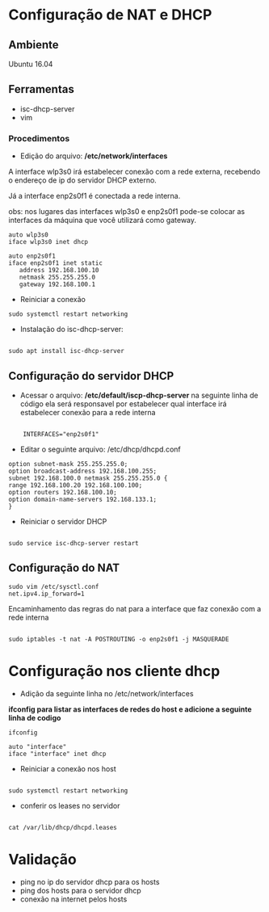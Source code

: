 # Configuração de NAT e DHCP

## Ambiente

Ubuntu 16.04

## Ferramentas

* isc-dhcp-server
* vim

### Procedimentos

* Edição do arquivo: <b>/etc/network/interfaces</b>

A interface wlp3s0 irá estabelecer conexão com a rede externa,
recebendo o endereço de ip do servidor DHCP externo.

Já a interface enp2s0f1 é conectada a rede interna.

obs: nos lugares das interfaces wlp3s0 e enp2s0f1 pode-se colocar as interfaces da máquina que você utilizará como gateway.

```
auto wlp3s0
iface wlp3s0 inet dhcp

auto enp2s0f1
iface enp2s0f1 inet static
   address 192.168.100.10 
   netmask 255.255.255.0
   gateway 192.168.100.1

```
* Reiniciar a conexão

```
sudo systemctl restart networking

```

* Instalação do isc-dhcp-server:

```

sudo apt install isc-dhcp-server

```

## Configuração do servidor DHCP

* Acessar o arquivo: <b>/etc/default/iscp-dhcp-server</b>
na seguinte linha de código ela será responsavel por estabelecer qual
interface irá estabelecer conexão para a rede interna

```

    INTERFACES="enp2s0f1"
```

* Editar o seguinte arquivo: /etc/dhcp/dhcpd.conf

```
option subnet-mask 255.255.255.0;
option broadcast-address 192.168.100.255;
subnet 192.168.100.0 netmask 255.255.255.0 {
range 192.168.100.20 192.168.100.100;
option routers 192.168.100.10;
option domain-name-servers 192.168.133.1;
}

```

* Reiniciar o servidor DHCP

```

sudo service isc-dhcp-server restart

```

## Configuração do NAT

```
sudo vim /etc/sysctl.conf
net.ipv4.ip_forward=1

```

Encaminhamento das regras do nat para a interface que faz conexão com a rede interna

```

sudo iptables -t nat -A POSTROUTING -o enp2s0f1 -j MASQUERADE

```

# Configuração nos cliente dhcp

* Adição da seguinte linha no /etc/network/interfaces

<b>ifconfig para listar as interfaces de redes do host e adicione a seguinte linha de codigo</b>

```
ifconfig 

auto "interface"
iface "interface" inet dhcp

```
* Reiniciar a conexão nos host
```

sudo systemctl restart networking

```
* conferir os leases no servidor
```

cat /var/lib/dhcp/dhcpd.leases

```

# Validação

* ping no ip do servidor dhcp para os hosts
* ping dos hosts para o servidor dhcp
* conexão na internet pelos hosts
